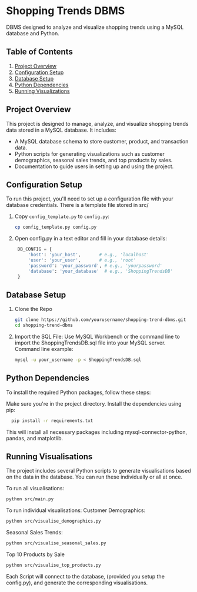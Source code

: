 # Shopping Trends DBMS

DBMS designed to analyze and visualize shopping trends using a MySQL database and Python.

## Table of Contents
1. [Project Overview](#project-overview)
2. [Configuration Setup](#configuration-setup)
3. [Database Setup](#database-setup)
4. [Python Dependencies](#python-dependencies)
5. [Running Visualizations](#running-visualizations)

## Project Overview

This project is designed to manage, analyze, and visualize shopping trends data stored in a MySQL database. It includes:
- A MySQL database schema to store customer, product, and transaction data.
- Python scripts for generating visualizations such as customer demographics, seasonal sales trends, and top products by sales.
- Documentation to guide users in setting up and using the project.

## Configuration Setup

To run this project, you'll need to set up a configuration file with your database credentials. There is a template file stored in src/

1. Copy `config_template.py` to `config.py`:

   ```bash
   cp config_template.py config.py
   
2. Open config.py in a text editor and fill in your database details:
   ```python
    DB_CONFIG = {
        'host': 'your_host',       # e.g., 'localhost'
        'user': 'your_user',       # e.g., 'root'
        'password': 'your_password', # e.g., 'yourpassword'
        'database': 'your_database'  # e.g., 'ShoppingTrendsDB'
    }

## Database Setup
1. Clone the Repo
   ```bash
   git clone https://github.com/yourusername/shopping-trend-dbms.git
   cd shopping-trend-dbms
2. Import the SQL File:
Use MySQL Workbench or the command line to import the ShoppingTrendsDB.sql file into your MySQL server.
Command line example:
    ```bash
    mysql -u your_username -p < ShoppingTrendsDB.sql
    ```

## Python Dependencies
To install the required Python packages, follow these steps:

Make sure you're in the project directory.
Install the dependencies using pip:
  ```bash
    pip install -r requirements.txt
  ```
This will install all necessary packages including mysql-connector-python, pandas, and matplotlib.

## Running Visualisations
The project includes several Python scripts to generate visualisations based on the data in the database. You can run these individually or all at once.

To run all visualisations:
  ```bash
  python src/main.py
  ```
To run individual visualisations:
  Customer Demographics:
  ```bash
  python src/visualise_demographics.py
  ```
  Seasonal Sales Trends:
  ```bash
  python src/visualise_seasonal_sales.py
  ```
  Top 10 Products by Sale
  ```bash
  python src/visualise_top_products.py
  ```
  Each Script will connect to the database, (provided you setup the config.py), and generate the corresponding visualisations.
    


